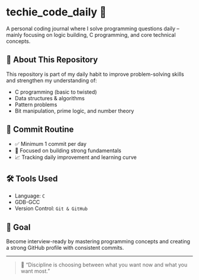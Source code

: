 # techie_code_daily 🚀

A personal coding journal where I solve programming questions daily – mainly focusing on logic building, C programming, and core technical concepts.

## 📌 About This Repository

This repository is part of my daily habit to improve problem-solving skills and strengthen my understanding of:
- C programming (basic to twisted)
- Data structures & algorithms
- Pattern problems
- Bit manipulation, prime logic, and number theory

## 📅 Commit Routine

- ✅ Minimum 1 commit per day
- 🚧 Focused on building strong fundamentals
- 📈 Tracking daily improvement and learning curve

## 🛠️ Tools Used

- Language: `C`
- GDB-GCC
- Version Control: `Git & GitHub`

## 🎯 Goal

Become interview-ready by mastering programming concepts and creating a strong GitHub profile with consistent commits.

---

> 💬 “Discipline is choosing between what you want now and what you want most.”  
